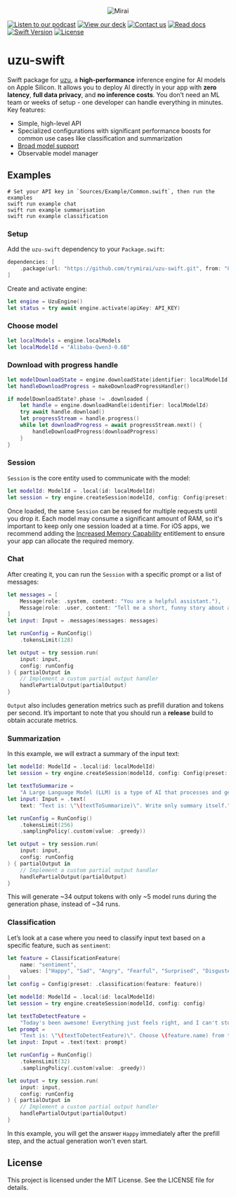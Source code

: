 <p align="center">
  <picture>
    <img alt="Mirai" src="https://artifacts.trymirai.com/social/github/uzu-swift-header.jpg" style="max-width: 100%;">
  </picture>
</p>

<a href="https://artifacts.trymirai.com/social/about_us.mp3"><img src="https://img.shields.io/badge/Listen-Podcast-red" alt="Listen to our podcast"></a>
<a href="https://docsend.com/v/76bpr/mirai2025"><img src="https://img.shields.io/badge/View-Deck-red" alt="View our deck"></a>
<a href="mailto:alexey@getmirai.co,dima@getmirai.co,aleksei@getmirai.co?subject=Interested%20in%20Mirai"><img src="https://img.shields.io/badge/Send-Email-green" alt="Contact us"></a>
<a href="https://docs.trymirai.com/app-integration/overview"><img src="https://img.shields.io/badge/Read-Docs-blue" alt="Read docs"></a>
[![Swift Version](https://img.shields.io/badge/Swift-5.9-blue)](https://swift.org)
[![License](https://img.shields.io/badge/License-MIT-blue)](LICENSE)

# uzu-swift

Swift package for [uzu](https://github.com/trymirai/uzu), a **high-performance** inference engine for AI models on Apple Silicon. It allows you to deploy AI directly in your app with **zero latency**, **full data privacy**, and **no inference costs**. You don’t need an ML team or weeks of setup - one developer can handle everything in minutes. Key features:

- Simple, high-level API
- Specialized configurations with significant performance boosts for common use cases like classification and summarization
- [Broad model support](https://trymirai.com/models)
- Observable model manager

## Examples

```shell
# Set your API key in `Sources/Example/Common.swift`, then run the examples
swift run example chat
swift run example summarisation
swift run example classification
```

### Setup

Add the `uzu-swift` dependency to your `Package.swift`:

```swift
dependencies: [
    .package(url: "https://github.com/trymirai/uzu-swift.git", from: "0.1.26")
]
```

Create and activate engine:

```swift
let engine = UzuEngine()
let status = try await engine.activate(apiKey: API_KEY)
```

### Choose model

```swift
let localModels = engine.localModels
let localModelId = "Alibaba-Qwen3-0.6B"
```

### Download with progress handle

```swift
let modelDownloadState = engine.downloadState(identifier: localModelId)
let handleDownloadProgress = makeDownloadProgressHandler()

if modelDownloadState?.phase != .downloaded {
    let handle = engine.downloadHandle(identifier: localModelId)
    try await handle.download()
    let progressStream = handle.progress()
    while let downloadProgress = await progressStream.next() {
        handleDownloadProgress(downloadProgress)
    }
}
```

### Session

`Session` is the core entity used to communicate with the model:

```swift
let modelId: ModelId = .local(id: localModelId)
let session = try engine.createSession(modelId, config: Config(preset: .general))
```

Once loaded, the same `Session` can be reused for multiple requests until you drop it. Each model may consume a significant amount of RAM, so it's important to keep only one session loaded at a time. For iOS apps, we recommend adding the [Increased Memory Capability](https://developer.apple.com/documentation/bundleresources/entitlements/com.apple.developer.kernel.increased-memory-limit) entitlement to ensure your app can allocate the required memory.

### Chat

After creating it, you can run the `Session` with a specific prompt or a list of messages:

```swift
let messages = [
    Message(role: .system, content: "You are a helpful assistant."),
    Message(role: .user, content: "Tell me a short, funny story about a robot."),
]
let input: Input = .messages(messages: messages)
```

```swift
let runConfig = RunConfig()
    .tokensLimit(128)

let output = try session.run(
    input: input,
    config: runConfig
) { partialOutput in
    // Implement a custom partial output handler
    handlePartialOutput(partialOutput)
}
```

`Output` also includes generation metrics such as prefill duration and tokens per second. It’s important to note that you should run a **release** build to obtain accurate metrics.

### Summarization

In this example, we will extract a summary of the input text:

```swift
let modelId: ModelId = .local(id: localModelId)
let session = try engine.createSession(modelId, config: Config(preset: .summarization))
```

```swift
let textToSummarize =
    "A Large Language Model (LLM) is a type of AI that processes and generates text using transformer-based architectures trained on vast datasets. They power chatbots, translation, code assistants, and more."
let input: Input = .text(
    text: "Text is: \"\(textToSummarize)\". Write only summary itself.")
```

```swift
let runConfig = RunConfig()
    .tokensLimit(256)
    .samplingPolicy(.custom(value: .greedy))

let output = try session.run(
    input: input,
    config: runConfig
) { partialOutput in
    // Implement a custom partial output handler
    handlePartialOutput(partialOutput)
}
```

This will generate ~34 output tokens with only ~5 model runs during the generation phase, instead of ~34 runs.

### Classification

Let’s look at a case where you need to classify input text based on a specific feature, such as `sentiment`:

```swift
let feature = ClassificationFeature(
    name: "sentiment",
    values: ["Happy", "Sad", "Angry", "Fearful", "Surprised", "Disgusted"]
)
let config = Config(preset: .classification(feature: feature))

let modelId: ModelId = .local(id: localModelId)
let session = try engine.createSession(modelId, config: config)
```

```swift
let textToDetectFeature =
    "Today's been awesome! Everything just feels right, and I can't stop smiling."
let prompt =
    "Text is: \"\(textToDetectFeature)\". Choose \(feature.name) from the list: \(feature.values.joined(separator: ", ")). Answer with one word. Don't add a dot at the end."
let input: Input = .text(text: prompt)
```

```swift
let runConfig = RunConfig()
    .tokensLimit(32)
    .samplingPolicy(.custom(value: .greedy))

let output = try session.run(
    input: input,
    config: runConfig
) { partialOutput in
    // Implement a custom partial output handler
    handlePartialOutput(partialOutput)
}
```

In this example, you will get the answer `Happy` immediately after the prefill step, and the actual generation won't even start.

## License

This project is licensed under the MIT License. See the LICENSE file for details.